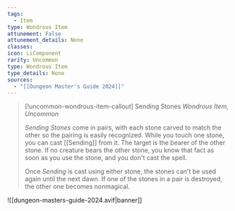 ```yaml
---
tags:
  - Item
type: Wondrous Item
attunement: False
attunement_details: None
classes:
icon: LiComponent
rarity: Uncommon
type: Wondrous Item
type_details: None
sources: 
  - "[[Dungeon Master's Guide 2024]]"
---
```

>[!uncommon-wondrous-item-callout] Sending Stones
>_Wondrous Item, Uncommon_
>
>_Sending Stones_ come in pairs, with each stone carved to match the other so the pairing is easily recognized. While you touch one stone, you can cast [[Sending]] from it. The target is the bearer of the other stone. If no creature bears the other stone, you know that fact as soon as you use the stone, and you don't cast the spell.
>
>Once _Sending_ is cast using either stone, the stones can't be used again until the next dawn. If one of the stones in a pair is destroyed, the other one becomes nonmagical.
>


![[dungeon-masters-guide-2024.avif|banner]]